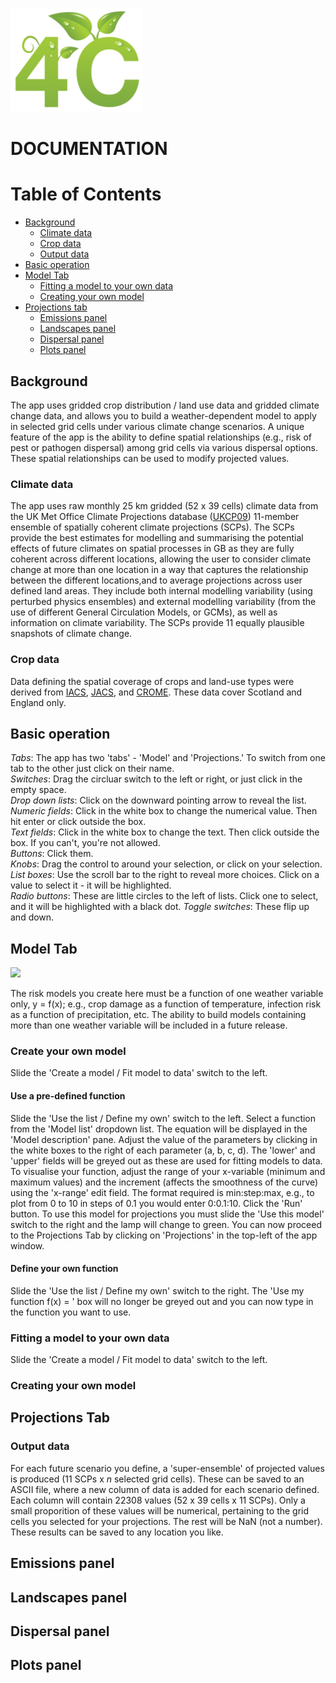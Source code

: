 <p align="left">
  <img width="212" height="166"  src="https://github.com/pskelsey/4C/blob/gh-pages/4CLogo.png">
</p>


# DOCUMENTATION

# Table of Contents
* [Background](#background)
  * [Climate data](#background)
  * [Crop data](#climate-data)
  * [Output data](#crop-data)
* [Basic operation](#basic-operation)
* [Model Tab](#model-tab)
  * [Fitting a model to your own data](#fitting-a-model-to-your-own-data)
  * [Creating your own model](#creating-your-own-model)
* [Projections tab](#projections-tab)
  * [Emissions panel](#emissions-panel)
  * [Landscapes panel](#landscapes-panel)
  * [Dispersal panel](#dispersal-panel)
  * [Plots panel](#plots-panel)

## Background
The app uses gridded crop distribution / land use data and gridded climate change data, and allows you to build a weather-dependent model to apply in selected grid cells under various climate change scenarios. A unique feature of the app is the ability to define spatial relationships (e.g., risk of pest or pathogen dispersal) among grid cells via various dispersal options. These spatial relationships can be used to modify projected values. 

### Climate data
The app uses raw monthly 25 km gridded (52 x 39 cells) climate data from the UK Met Office Climate Projections database ([UKCP09](http://ukclimateprojections.metoffice.gov.uk/)) 11-member ensemble of spatially coherent climate projections (SCPs). The SCPs provide the best estimates for modelling and summarising the potential effects of future climates on spatial processes in GB as they are fully coherent across different locations, allowing the user to consider climate change at more than one location in a way that captures the relationship between the different locations,and to average projections across user defined land areas. They include both internal modelling variability (using perturbed physics ensembles) and external modelling variability (from the use of different General Circulation Models, or GCMs), as well as information on climate variability. The SCPs provide 11 equally plausible snapshots of climate change. 

### Crop data
Data defining the spatial coverage of crops and land-use types were derived from [IACS](https://ec.europa.eu/agriculture/direct-support/iacs_en), [JACS](http://www.gov.scot/Topics/Statistics/Browse/Agriculture-Fisheries/PubFinalResultsJuneCensus), and [CROME](https://data.gov.uk/data/search?q=CROME). These data cover Scotland and England only. 

## Basic operation
*Tabs*: The app has two 'tabs' - 'Model' and 'Projections.' To switch from one tab to the other just click on their name.  
*Switches*: Drag the circluar switch to the left or right, or just click in the empty space.  
*Drop down lists*: Click on the downward pointing arrow to reveal the list.  
*Numeric fields*: Click in the white box to change the numerical value. Then hit enter or click outside the box.  
*Text fields*: Click in the white box to change the text. Then click outside the box. If you can't, you're not allowed.  
*Buttons*: Click them.  
*Knobs*: Drag the control to around your selection, or click on your selection.  
*List boxes*: Use the scroll bar to the right to reveal more choices. Click on a value to select it - it will be highlighted.  
*Radio buttons*: These are little circles to the left of lists. Click one to select, and it will be highlighted with a black dot.
*Toggle switches*: These flip up and down. 

## Model Tab
<p align="left">
  <img src="https://github.com/pskelsey/4C/blob/gh-pages/modelTabLarge.png">
</p>
The risk models you create here must be a function of one weather variable only, y = f(x); e.g., crop damage as a function of temperature, infection risk as a function of precipitation, etc. The ability to build models containing more than one weather variable will be included in a future release. 

### Create your own model
Slide the 'Create a model / Fit model to data' switch to the left.

#### Use a pre-defined function
Slide the 'Use the list / Define my own' switch to the left. Select a function from the 'Model list' dropdown list. The equation will be displayed in the 'Model description' pane. Adjust the value of the parameters by clicking in the white boxes to the right of each parameter (a, b, c, d). The 'lower' and 'upper' fields will be greyed out as these are used for fitting models to data. To visualise your function, adjust the range of your x-variable (minimum and maximum values) and the increment (affects the smoothness of the curve) using the 'x-range' edit field. The format required is min:step:max, e.g., to plot from 0 to 10 in steps of 0.1 you would enter 0:0.1:10. Click the 'Run' button. To use this model for projections you must slide the 'Use this model' switch to the right and the lamp will change to green. You can now proceed to the Projections Tab by clicking on 'Projections' in the top-left of the app window.

#### Define your own function
Slide the 'Use the list / Define my own' switch to the right. The 'Use my function f(x) = ' box will no longer be greyed out and you can now type in the function you want to use. 


### Fitting a model to your own data
Slide the 'Create a model / Fit model to data' switch to the left. 

### Creating your own model


## Projections Tab

### Output data
For each future scenario you define, a 'super-ensemble' of projected values is produced (11 SCPs x *n* selected grid cells). These can be saved to an ASCII file, where a new column of data is added for each scenario defined. Each column will contain 22308 values (52 x 39 cells x 11 SCPs). Only a small proporition of these values will be numerical, pertaining to the grid cells you selected for your projections. The rest will be NaN (not a number). These results can be saved to any location you like.


## Emissions panel


## Landscapes panel


## Dispersal panel


## Plots panel



